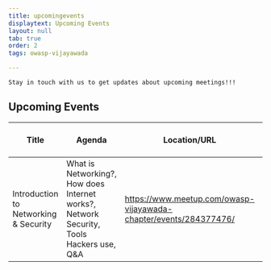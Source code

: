 ```yaml
---
title: upcomingevents
displaytext: Upcoming Events
layout: null
tab: true
order: 2
tags: owasp-vijayawada

---
```

```Stay in touch with us to get updates about upcoming meetings!!!```

## Upcoming Events

| Title | Agenda | Location/URL | Date & Time |
| --- | --- | --- | --- |
|  Introduction to Networking & Security   | What is Networking?, How does Internet works?, Network Security, Tools Hackers use, Q&A     |  https://www.meetup.com/owasp-vijayawada-chapter/events/284377476/   |  Mar 05, 2022; 6:00 PM - 7:30 PM (IST)   |

